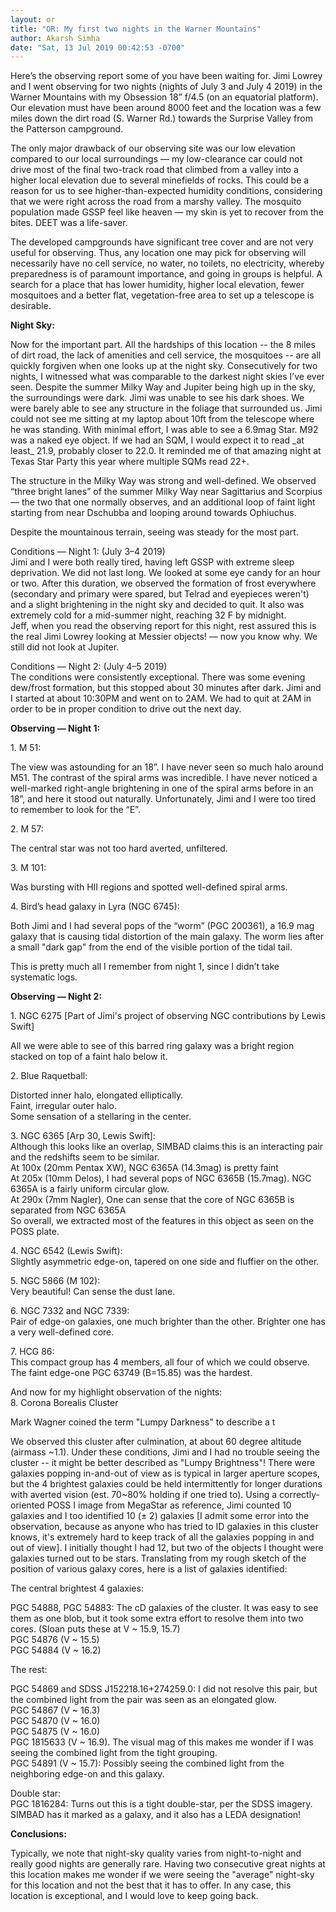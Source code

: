 ```yaml
---
layout: or
title: "OR: My first two nights in the Warner Mountains"
author: Akarsh Simha
date: "Sat, 13 Jul 2019 00:42:53 -0700"
---
```


Here’s the observing report some of you have been waiting for. Jimi Lowrey and I went observing for two nights (nights of July 3 and July 4 2019) in the Warner Mountains with my Obsession 18” f/4\.5 (on an equatorial platform). Our elevation must have been around 8000 feet and the location was a few miles down the dirt road (S. Warner Rd.) towards the Surprise Valley from the Patterson campground.  
  
The only major drawback of our observing site was our low elevation compared to our local surroundings — my low\-clearance car could not drive most of the final two\-track road that climbed from a valley into a higher local elevation due to several minefields of rocks. This could be a reason for us to see higher\-than\-expected humidity conditions, considering that we were right across the road from a marshy valley. The mosquito population made GSSP feel like heaven — my skin is yet to recover from the bites. DEET was a life\-saver.  
  
The developed campgrounds have significant tree cover and are not very useful for observing. Thus, any location one may pick for observing will necessarily have no cell service, no water, no toilets, no electricity, whereby preparedness is of paramount importance, and going in groups is helpful. A search for a place that has lower humidity, higher local elevation, fewer mosquitoes and a better flat, vegetation\-free area to set up a telescope is desirable.  
  
**Night Sky:**

Now for the important part. All the hardships of this location \-\- the 8 miles of dirt road, the lack of amenities and cell service, the mosquitoes \-\- are all quickly forgiven when one looks up at the night sky. Consecutively for two nights, I witnessed what was comparable to the darkest night skies I’ve ever seen. Despite the summer Milky Way and Jupiter being high up in the sky, the surroundings were dark. Jimi was unable to see his dark shoes. We were barely able to see any structure in the foliage that surrounded us. Jimi could not see me sitting at my laptop about 10ft from the telescope where he was standing. With minimal effort, I was able to see a 6\.9mag Star. M92 was a naked eye object. If we had an SQM, I would expect it to read \_at least\_ 21\.9, probably closer to 22\.0\. It reminded me of that amazing night at Texas Star Party this year where multiple SQMs read 22\+.  
  
The structure in the Milky Way was strong and well\-defined. We observed “three bright lanes” of the summer Milky Way near Sagittarius and Scorpius — the two that one normally observes, and an additional loop of faint light starting from near Dschubba and looping around towards Ophiuchus.  
  
Despite the mountainous terrain, seeing was steady for the most part.  
  
Conditions — Night 1: (July 3–4 2019)  
Jimi and I were both really tired, having left GSSP with extreme sleep deprivation. We did not last long. We looked at some eye candy for an hour or two. After this duration, we observed the formation of frost everywhere (secondary and primary were spared, but Telrad and eyepieces weren't) and a slight brightening in the night sky and decided to quit. It also was extremely cold for a mid\-summer night, reaching 32 F by midnight.  
Jeff, when you read the observing report for this night, rest assured this is the real Jimi Lowrey looking at Messier objects! — now you know why. We still did not look at Jupiter.  
  
Conditions — Night 2: (July 4–5 2019)  
The conditions were consistently exceptional. There was some evening dew/frost formation, but this stopped about 30 minutes after dark. Jimi and I started at about 10:30PM and went on to 2AM. We had to quit at 2AM in order to be in proper condition to drive out the next day.  
  
**Observing — Night 1:**
  
1\. <x-dso>M 51</x-dso>:  
  
The view was astounding for an 18”. I have never seen so much halo around M51\. The contrast of the spiral arms was incredible. I have never noticed a well\-marked right\-angle brightening in one of the spiral arms before in an 18”, and here it stood out naturally. Unfortunately, Jimi and I were too tired to remember to look for the “E”.  
  
2\. <x-dso>M 57</x-dso>:  
  
The central star was not too hard averted, unfiltered.  
  
3\. <x-dso>M 101</x-dso>:  
  
Was bursting with HII regions and spotted well\-defined spiral arms.  
  
4\. Bird’s head galaxy in Lyra (<x-dso>NGC 6745</x-dso>):  
  
Both Jimi and I had several pops of the “worm” (<x-dso noindex>PGC 200361</x-dso>\), a 16\.9 mag galaxy that is causing tidal distortion of the main galaxy. The worm lies after a small "dark gap" from the end of the visible portion of the tidal tail.  
  
This is pretty much all I remember from night 1, since I didn’t take systematic logs.  
  
**Observing — Night 2:**
  
1\. <x-dso>NGC 6275</x-dso> \[Part of Jimi's project of observing NGC contributions by Lewis Swift]  
  
All we were able to see of this barred ring galaxy was a bright region stacked on top of a faint halo below it.  
  
2\. <x-dso simbad="NGC 6572">Blue Raquetball</x-dso>:  
  
Distorted inner halo, elongated elliptically.  
Faint, irregular outer halo.  
Some sensation of a stellaring in the center.  
  
3\. NGC 6365 \[<x-dso>Arp 30</x-dso>, Lewis Swift]:  
Although this looks like an overlap, SIMBAD claims this is an interacting pair and the redshifts seem to be similar.  
At 100x (20mm Pentax XW), NGC 6365A (14\.3mag) is pretty faint  
At 205x (10mm Delos), I had several pops of NGC 6365B (15\.7mag). NGC 6365A is a fairly uniform circular glow.  
At 290x (7mm Nagler), One can sense that the core of NGC 6365B is separated from NGC 6365A  
So overall, we extracted most of the features in this object as seen on the POSS plate.  
  
4\. <x-dso>NGC 6542</x-dso> (Lewis Swift):  
Slightly asymmetric edge\-on, tapered on one side and fluffier on the other.  
  
5\. <x-dso>NGC 5866</x-dso> (M 102\):  
Very beautiful! Can sense the dust lane.  
  
6\. <x-dso>NGC 7332</x-dso> and <x-dso>NGC 7339</x-dso>:  
Pair of edge\-on galaxies, one much brighter than the other. Brighter one has a very well\-defined core.  
  
7\. <x-dso>HCG 86</x-dso>:  
This compact group has 4 members, all four of which we could observe. The faint edge\-one PGC 63749 (B\=15\.85\) was the hardest.  
  
  
And now for my highlight observation of the nights:  
8\. <x-dso simbad="ACO 2065">Corona Borealis Cluster</x-dso>
  
Mark Wagner coined the term "Lumpy Darkness" to describe a t
  
We observed this cluster after culmination, at about 60 degree altitude (airmass \~1\.1\). Under these conditions, Jimi and I had no trouble seeing the cluster \-\- it might be better described as "Lumpy Brightness"! There were galaxies popping in\-and\-out of view as is typical in larger aperture scopes, but the 4 brightest galaxies could be held intermittently for longer durations with averted vision (est. 70\~80% holding if one tried to). Using a correctly\-oriented POSS I image from MegaStar as reference, Jimi counted 10 galaxies and I too identified 10 (± 2\) galaxies \[I admit some error into the observation, because as anyone who has tried to ID galaxies in this cluster knows, it's extremely hard to keep track of all the galaxies popping in and out of view]. I initially thought I had 12, but two of the objects I thought were galaxies turned out to be stars. Translating from my rough sketch of the position of various galaxy cores, here is a list of galaxies identified:  
  
The central brightest 4 galaxies:  
  
PGC 54888, PGC 54883: The cD galaxies of the cluster. It was easy to see them as one blob, but it took some extra effort to resolve them into two cores. (Sloan puts these at V \~ 15\.9, 15\.7\)  
PGC 54876 (V \~ 15\.5\)  
PGC 54884 (V \~ 16\.2\)  
  
The rest:  
  
PGC 54869 and SDSS J152218\.16\+274259\.0: I did not resolve this pair, but the combined light from the pair was seen as an elongated glow.  
PGC 54867 (V \~ 16\.3\)  
PGC 54870 (V \~ 16\.0\)  
PGC 54875 (V \~ 16\.0\)  
PGC 1815633 (V \~ 16\.9\). The visual mag of this makes me wonder if I was seeing the combined light from the tight grouping.  
PGC 54891 (V \~ 15\.7\): Possibly seeing the combined light from the neighboring edge\-on and this galaxy.  
  
Double star:  
PGC 1816284: Turns out this is a tight double\-star, per the SDSS imagery. SIMBAD has it marked as a galaxy, and it also has a LEDA designation!  
  
**Conclusions:**
  
Typically, we note that night\-sky quality varies from night\-to\-night and really good nights are generally rare. Having two consecutive great nights at this location makes me wonder if we were seeing the "average" night\-sky for this location and not the best that it has to offer. In any case, this location is exceptional, and I would love to keep going back.  
  
